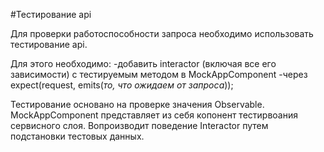 #Тестирование api

Для проверки работоспособности запроса необходимо использовать тестирование api.

Для этого необходимо:
-добавить interactor (включая все его зависимости) с тестируемым методом в MockAppComponent
-через expect(request, emits(*то, что ожидаем от запроса*));

Тестирование основано на проверке значения Observable.
MockAppComponent представляет из себя копонент тестирвоания сервисного слоя.
Вопроизводит поведение Interactor путем подстановки тестовых данных.